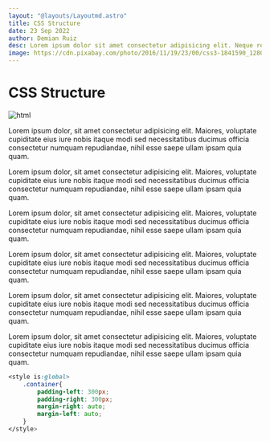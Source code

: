 ```yaml
---
layout: "@layouts/Layoutmd.astro"
title: CSS Structure
date: 23 Sep 2022
author: Demian Ruiz
desc: Lorem ipsum dolor sit amet consectetur adipisicing elit. Neque reiciendis culpa nulla totam assumenda dolores eius aliquam quidem praesentium et libero ex error eaque tenetur, omnis beatae labore. Ipsum, nisi.
image: https://cdn.pixabay.com/photo/2016/11/19/23/00/css3-1841590_1280.png
---
```


# CSS Structure

![html](https://cdn.pixabay.com/photo/2016/11/19/23/00/css3-1841590_1280.png)

Lorem ipsum dolor, sit amet consectetur adipisicing elit. Maiores, voluptate cupiditate eius iure nobis itaque modi sed necessitatibus ducimus officia consectetur numquam repudiandae, nihil esse saepe ullam ipsam quia quam.

Lorem ipsum dolor, sit amet consectetur adipisicing elit. Maiores, voluptate cupiditate eius iure nobis itaque modi sed necessitatibus ducimus officia consectetur numquam repudiandae, nihil esse saepe ullam ipsam quia quam.

Lorem ipsum dolor, sit amet consectetur adipisicing elit. Maiores, voluptate cupiditate eius iure nobis itaque modi sed necessitatibus ducimus officia consectetur numquam repudiandae, nihil esse saepe ullam ipsam quia quam.

Lorem ipsum dolor, sit amet consectetur adipisicing elit. Maiores, voluptate cupiditate eius iure nobis itaque modi sed necessitatibus ducimus officia consectetur numquam repudiandae, nihil esse saepe ullam ipsam quia quam.

Lorem ipsum dolor, sit amet consectetur adipisicing elit. Maiores, voluptate cupiditate eius iure nobis itaque modi sed necessitatibus ducimus officia consectetur numquam repudiandae, nihil esse saepe ullam ipsam quia quam.

Lorem ipsum dolor, sit amet consectetur adipisicing elit. Maiores, voluptate cupiditate eius iure nobis itaque modi sed necessitatibus ducimus officia consectetur numquam repudiandae, nihil esse saepe ullam ipsam quia quam.

```css
<style is:global>
	.container{
		padding-left: 300px;
		padding-right: 300px;
		margin-right: auto;
		margin-left: auto;
	}
</style>
```